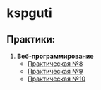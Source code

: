 # kspguti
 ## Практики:
 1. <b>Веб-программирование</b>
    * [Практическая №8](https://github.com/sealinerqw/kspguti/tree/main/no8)
    * [Практическая №9](https://github.com/sealinerqw/kspguti/tree/main/no9)
    * [Практическая №10](https://github.com/sealinerqw/kspguti/tree/main/no10)
